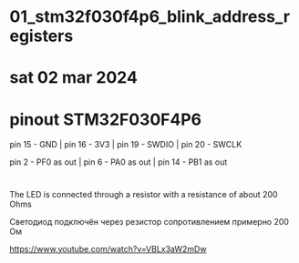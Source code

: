 # 01_stm32f030f4p6_blink_address_registers
# sat 02 mar 2024

# pinout STM32F030F4P6
pin 15 - GND |
pin 16 - 3V3 |
pin 19 - SWDIO |
pin 20 - SWCLK

pin 2  - PF0 as out |
pin 6  - PA0 as out |
pin 14 - PB1 as out

#
The LED is connected through a resistor with a resistance of about 200 Ohms

Светодиод подключён через резистор сопротивлением примерно 200 Ом

https://www.youtube.com/watch?v=VBLx3aW2mDw
